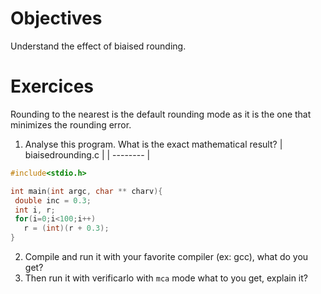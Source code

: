 # Objectives
Understand the effect of biaised rounding.

# Exercices 
Rounding to the nearest is the default rounding mode as it is the one that minimizes the rounding error.

1. Analyse this program. What is the exact mathematical result?
| biaisedrounding.c |
| -------- |
```C
#include<stdio.h>

int main(int argc, char ** charv){
 double inc = 0.3;
 int i, r;
 for(i=0;i<100;i++)
   r = (int)(r + 0.3);  
}
```
2. Compile and run it with your favorite compiler (ex: gcc), what do you get? 
3. Then run it with verificarlo with `mca` mode what to you get, explain it?